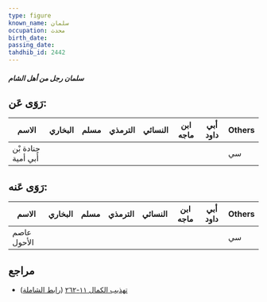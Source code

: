 ```yaml
---
type: figure
known_name: سلمان
occupation: محدث
birth_date:
passing_date:
tahdhib_id: 2442
---
```

##### سلمان رجل من أهل الشام

## رَوَى عَن:
| الاسم               | البخاري | مسلم | الترمذي | النسائي | ابن ماجه | أبي داود | Others |
| ------------------- | ------- | ---- | ------- | ------- | -------- | -------- | ------ |
| جنادة بْن أَبي أمية |         |      |         |         |          |          | سي     |
## رَوَى عَنه:
| الاسم       | البخاري | مسلم | الترمذي | النسائي | ابن ماجه | أبي داود | Others |
| ----------- | ------- | ---- | ------- | ------- | -------- | -------- | ------ |
| عاصم الأحول |         |      |         |         |          |          | سي     |
## مراجع
- [تهذيب الكمال ١١-٢٦٢](obsidian://open?vault=Tahdhib-al-Kamal&file=Figures/٢٤٤٢-سلمان%20رجل%20من%20أهل%20الشام) ([رابط الشاملة](https://shamela.ws/book/3722/5582))